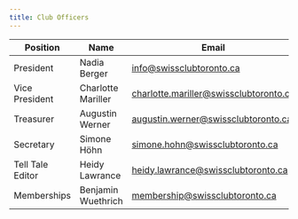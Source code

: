 ```yaml
---
title: Club Officers
---
```


| Position         | Name               | Email                                    |
| ---------------- | ------------------ | ---------------------------------------- |
| President        | Nadia Berger       | <info@swissclubtoronto.ca>               |
| Vice President   | Charlotte Mariller | <charlotte.mariller@swissclubtoronto.ca> |
| Treasurer        | Augustin Werner    | <augustin.werner@swissclubtoronto.ca>    |
| Secretary        | Simone Höhn        | <simone.hohn@swissclubtoronto.ca>        |
| Tell Tale Editor | Heidy Lawrance     | <heidy.lawrance@swissclubtoronto.ca>     |
| Memberships      | Benjamin Wuethrich | <membership@swissclubtoronto.ca>         |
